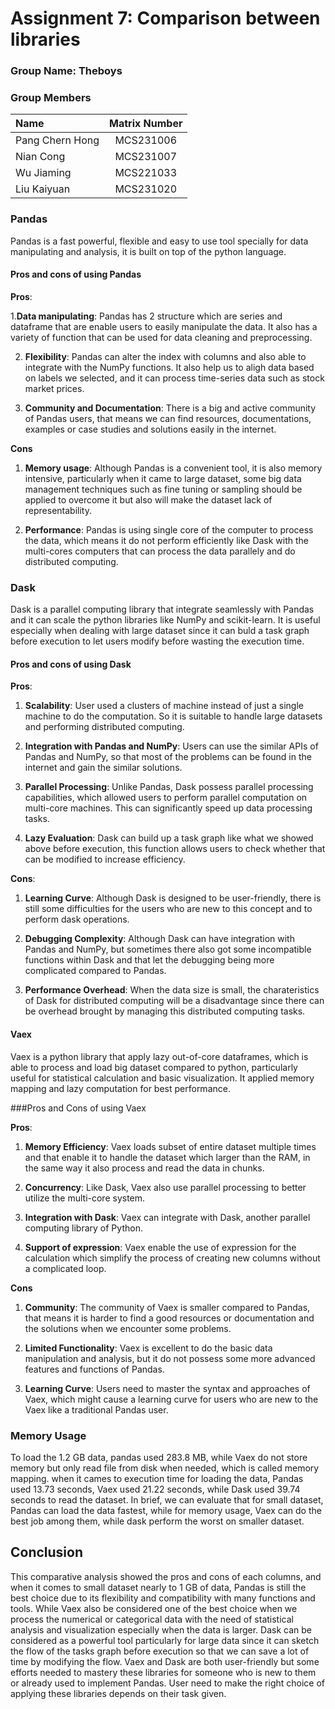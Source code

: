 # Assignment 7: Comparison between libraries

### Group Name: Theboys

### Group Members
| Name                             | Matrix Number |
| :------------------------------- | :-------------:|
|Pang Chern Hong  | MCS231006|
|Nian Cong | MCS231007 |
|Wu Jiaming | MCS221033 |
|Liu Kaiyuan | MCS231020|

### Pandas

Pandas is a fast powerful, flexible and easy to use tool specially for data manipulating and analysis, it is built on top of the python language.

#### Pros and cons of using Pandas
**Pros**:

1.**Data manipulating**: Pandas has 2 structure which are series and dataframe that are enable users to easily manipulate the data. It also has a variety of function that can be used for data cleaning and preprocessing.

2. **Flexibility**: Pandas can alter the index with columns and also able to integrate with the NumPy functions. It also help us to aligh data based on labels we selected, and it can process time-series data such as stock market prices.

3. **Community and Documentation**: There is a big and active community of Pandas users, that means we can find resources, documentations, examples or case studies and solutions easily in the internet.

**Cons**

1. **Memory usage**: Although Pandas is a convenient tool, it is also memory intensive, particularly when it came to large dataset, some big data management techniques such as fine tuning or sampling should be applied to overcome it but also will make the dataset lack of representability.

2. **Performance**: Pandas is using single core of the computer to process the data, which means it do not perform efficiently like Dask with the multi-cores computers that can process the data parallely and do distributed computing.


### Dask

Dask is a parallel computing library that integrate seamlessly with Pandas and it can scale the python libraries like NumPy and scikit-learn. It is useful especially when dealing with large dataset since it can buld a task graph before execution to let users modify before wasting the execution time.

#### Pros and cons of using Dask
**Pros**:

1. **Scalability**: User used a clusters of machine instead of just a single machine to do the computation. So it is suitable to handle large datasets and performing distributed computing.

2. **Integration with Pandas and NumPy**: Users can use the similar APIs of Pandas and NumPy, so that most of the problems can be found in the internet and gain the similar solutions.

3. **Parallel Processing**: Unlike Pandas, Dask possess parallel processing capabilities, which allowed users to perform parallel computation on multi-core machines. This can significantly speed up data processing tasks.

4. **Lazy Evaluation**: Dask can build up a task graph like what we showed above before execution, this function allows users to check whether that can be modified to increase efficiency.

**Cons**:

1. **Learning Curve**: Although Dask is designed to be user-friendly, there is still some difficulties for the users who are new to this concept and to perform dask operations.

2. **Debugging Complexity**: Although Dask can have integration with Pandas and NumPy, but sometimes there also got some incompatible functions within Dask and that let the debugging being more complicated compared to Pandas.

3. **Performance Overhead**: When the data size is small, the charateristics of Dask for distributed computing will be a disadvantage since there can be overhead brought by managing this distributed computing tasks.


#### Vaex

Vaex is a python library that apply lazy out-of-core dataframes, which is able to process and load big dataset compared to python, particularly useful for statistical calculation and basic visualization. It applied memory mapping and lazy computation for best performance.

###Pros and Cons of using Vaex

**Pros**:

1. **Memory Efficiency**: Vaex loads subset of entire dataset multiple times and that enable it to handle the dataset which larger than the RAM, in the same way it also process and read the data in chunks.

2. **Concurrency**: Like Dask, Vaex also use parallel processing to better utilize the multi-core system.

3. **Integration with Dask**: Vaex can integrate with Dask, another parallel computing library of Python.

4. **Support of expression**: Vaex enable the use of expression for the calculation which simplify the process of creating new columns without a complicated loop.

**Cons**

1. **Community**: The community of Vaex is smaller compared to Pandas, that means it is harder to find a good resources or documentation and the solutions when we encounter some problems.

2. **Limited Functionality**: Vaex is excellent to do the basic data manipulation and analysis, but it do not possess some more advanced features and functions of Pandas.

3. **Learning Curve**: Users need to master the syntax and approaches of Vaex, which might cause a learning curve for users who are new to the Vaex like a traditional Pandas user.


### Memory Usage
To load the 1.2 GB data, pandas used 283.8 MB, while Vaex do not store memory but only read file from disk when needed, which is called memory mapping. when it cames to execution time for loading the data, Pandas used 13.73 seconds, Vaex used 21.22 seconds, while Dask used 39.74 seconds to read the dataset. In brief, we can evaluate that for small dataset, Pandas can load the data fastest, while for memory usage, Vaex can do the best job among them, while dask perform the worst on smaller dataset.



## Conclusion
This comparative analysis showed the pros and cons of each columns, and when it comes to small dataset nearly to 1 GB of data, Pandas is still the best choice due to its flexibility and compatibility with many functions and tools. While Vaex also be considered one of the best choice when we process the numerical or categorical data with the need of statistical analysis and visualization especially when the data is larger. Dask can be considered as a powerful tool particularly for large data since it can sketch the flow of the tasks graph before execution so that we can save a lot of time by modifying the flow. Vaex and Dask are both user-friendly but some efforts needed to mastery these libraries for someone who is new to them or already used to implement Pandas. User need to make the right choice of applying these libraries depends on their task given.
